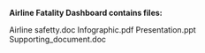 
**Airline Fatality Dashboard contains files:**

Airline safetty.doc
Infographic.pdf
Presentation.ppt
Supporting_document.doc
